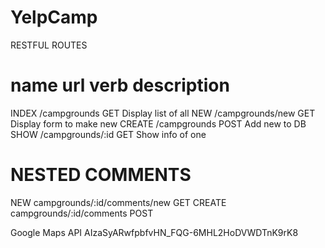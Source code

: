 # YelpCamp
RESTFUL ROUTES

name        url         verb        description
================================================
INDEX       /campgrounds       GET     Display list of all
NEW         /campgrounds/new   GET     Display form to make new
CREATE      /campgrounds       POST    Add new to DB
SHOW        /campgrounds/:id   GET     Show info of one

NESTED COMMENTS
================================================
NEW         campgrounds/:id/comments/new        GET
CREATE      campgrounds/:id/comments            POST

Google Maps API
AIzaSyARwfpbfvHN_FQG-6MHL2HoDVWDTnK9rK8
